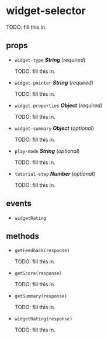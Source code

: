 # widget-selector 

TODO: fill this in. 

## props 

- `widget-type` ***String*** (*required*) 

  TODO: fill this in. 

- `widget-pointer` ***String*** (*required*) 

  TODO: fill this in. 

- `widget-properties` ***Object*** (*required*) 

  TODO: fill this in. 

- `widget-summary` ***Object*** (*optional*) 

  TODO: fill this in. 

- `play-mode` ***String*** (*optional*) 

  TODO: fill this in. 

- `tutorial-step` ***Number*** (*optional*) 

  TODO: fill this in. 

## events 

- `widgetRating` 

## methods 

- `getFeedback(response)` 

  TODO: fill this in. 

- `getScore(response)` 

  TODO: fill this in. 

- `getSummary(response)` 

  TODO: fill this in. 

- `widgetRating(response)` 

  TODO: fill this in. 


